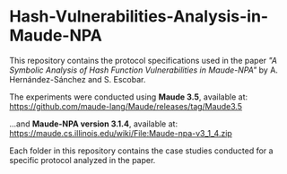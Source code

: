 # Hash-Vulnerabilities-Analysis-in-Maude-NPA

This repository contains the protocol specifications used in the paper *"A Symbolic Analysis of Hash Function Vulnerabilities in Maude-NPA"* by A. Hernández-Sánchez and S. Escobar.

The experiments were conducted using **Maude 3.5**, available at:  
https://github.com/maude-lang/Maude/releases/tag/Maude3.5

...and **Maude-NPA version 3.1.4**, available at:  
https://maude.cs.illinois.edu/wiki/File:Maude-npa-v3_1_4.zip

Each folder in this repository contains the case studies conducted for a specific protocol analyzed in the paper.
